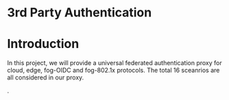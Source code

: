 # 3rd Party Authentication

# Introduction

In this project, we will provide a universal federated authentication proxy for cloud, edge, fog-OIDC and fog-802.1x protocols.
The total 16 sceanrios are all considered in our proxy. 




.

